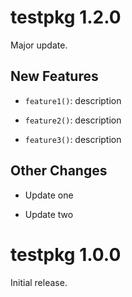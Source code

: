 # testpkg 1.2.0

Major update.

## New Features

* `feature1()`: description

* `feature2()`: description

* `feature3()`: description

## Other Changes

* Update one

* Update two

# testpkg 1.0.0

Initial release.
